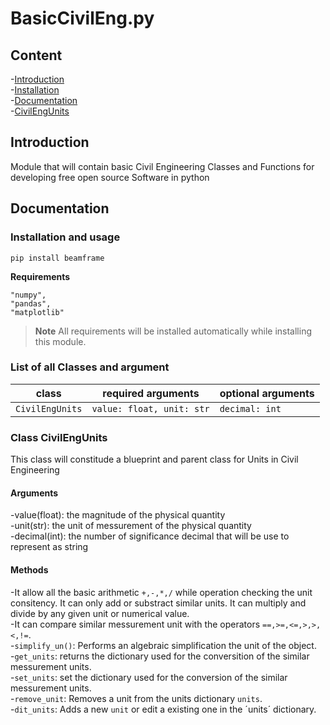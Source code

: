 # BasicCivilEng.py
## Content
-[Introduction](##Introductio)  <br />
-[Installation](##Installation)  <br />
-[Documentation](##Documentation)  <br />
    -[CivilEngUnits](###CivilEngUnits) <br />

## Introduction
Module that will contain basic Civil Engineering Classes and Functions for developing free open source Software in python
## Documentation
### Installation and usage
```
pip install beamframe
```

**Requirements**

```
"numpy",
"pandas",
"matplotlib"
```
> **Note** All requirements will be installed automatically while installing this module.
### List of all Classes and argument
| class | required arguments | optional arguments |
| -- | -- | -- |
| `CivilEngUnits` | `value: float, unit: str`  | `decimal: int` |

### Class CivilEngUnits
This class will constitude a blueprint and parent class for Units in Civil Engineering

#### Arguments
-value(float): the magnitude of the physical quantity  <br />
-unit(str): the unit of messurement of the physical quantity  <br />
-decimal(int): the number of significance decimal that will be use to represent as string  <br />

#### Methods
-It allow all the basic arithmetic `+,-,*,/` while operation checking the unit consitency. It can only add or substract similar units. It can multiply and divide by any given unit or numerical value.<br />
-It can compare similar messurement unit with the operators `==,>=,<=,>,>,<,!=`. <br />
-`simplify_un()`: Performs an algebraic simplification the unit of the object.<br />
-`get_units`: returns the dictionary used for the conversition of the similar messurement units.<br />
-`set_units`: set the dictionary used for the conversion of the similar messurement units.<br />
-`remove_unit`: Removes a unit from the units dictionary `units`.<br />
-`dit_units`: Adds  a new `unit` or edit a existing one in the ´units´ dictionary.



   
